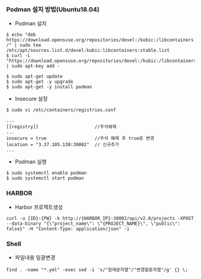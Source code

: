 ### Podman 설치 방법(Ubuntu18.04)


- Podman 설치
```
$ echo "deb https://download.opensuse.org/repositories/devel:/kubic:/libcontainers:/stable/xUbuntu_18.04/ /" | sudo tee /etc/apt/sources.list.d/devel:kubic:libcontainers:stable.list
$ curl -L "https://download.opensuse.org/repositories/devel:/kubic:/libcontainers:/stable/xUbuntu_18.04/Release.key" | sudo apt-key add -

$ sudo apt-get update
$ sudo apt-get -y upgrade
$ sudo apt-get -y install podman
```

- Insecure 설정
```
$ sudo vi /etc/containers/registries.conf
```

```
...
[[registry]]                     //주석해제
...
insecure = true                  //주석 해제 후 true로 변경
location = "3.37.105.130:30002"  // 신규추가
...
```

- Podman 실행
```
$ sudo systemctl enable podman
$ sudo systemctl start podman
```

### HARBOR
- Harbor 프로젝트생성
```
curl -u {ID}:{PW} -k http://{HARBOR_IP}:30002/api/v2.0/projects -XPOST --data-binary "{\"project_name\": \"{PROJECT_NAME}\", \"public\": false}" -H "Content-Type: application/json" -i
```

### Shell 
- 파일내용 일괄변경
```
find . -name "*.yml" -exec sed -i 's/"원래문자열"/"변경할문자열"/g' {} \;
```
